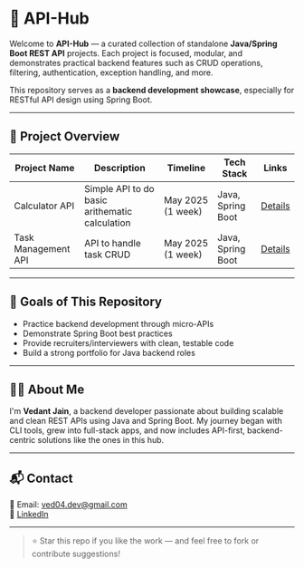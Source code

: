 # 🔗 API-Hub

Welcome to **API-Hub** — a curated collection of standalone **Java/Spring Boot REST API** projects. Each project is focused, modular, and demonstrates practical backend features such as CRUD operations, filtering, authentication, exception handling, and more.

This repository serves as a **backend development showcase**, especially for RESTful API design using Spring Boot.

---

## 📂 Project Overview

| Project Name           | Description                                  | Timeline           | Tech Stack                | Links                                          |
|------------------------|----------------------------------------------|--------------------|---------------------------|------------------------------------------------|
| Calculator API           | Simple API to do basic arithematic calculation | May 2025 (1 week) | Java, Spring Boot  | [Details](./Calculator_API/README.md) |
| Task Management API           | API to handle task CRUD | May 2025 (1 week) | Java, Spring Boot  | [Details](./TaskManagement_API/README.md) |

---

## 🚀 Goals of This Repository

- Practice backend development through micro-APIs
- Demonstrate Spring Boot best practices
- Provide recruiters/interviewers with clean, testable code
- Build a strong portfolio for Java backend roles

---

## 🧑‍💻 About Me

I'm **Vedant Jain**, a backend developer passionate about building scalable and clean REST APIs using Java and Spring Boot. My journey began with CLI tools, grew into full-stack apps, and now includes API-first, backend-centric solutions like the ones in this hub.

---

## 📬 Contact

📧 Email: ved04.dev@gmail.com  
🔗 [LinkedIn](https://www.linkedin.com/in/vedant-jain-3b0115334/)

---

> ⭐️ Star this repo if you like the work — and feel free to fork or contribute suggestions!
